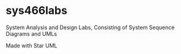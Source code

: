 # sys466labs
System Analysis and Design Labs, Consisting of System Sequence Diagrams and UMLs

Made with Star UML
